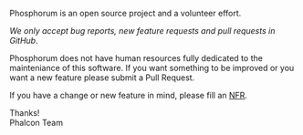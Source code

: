 Phosphorum is an open source project and a volunteer effort.

*We only accept bug reports, new feature requests and pull requests in GitHub*.

Phosphorum does not have human resources fully dedicated to the mainteniance of this software.
If you want something to be improved or you want a new feature please submit a Pull Request.

If you have a change or new feature in mind, please fill an [NFR](https://github.com/phalcon/cphalcon/wiki/New-Feature-Request---NFR).

Thanks! <br />
Phalcon Team
